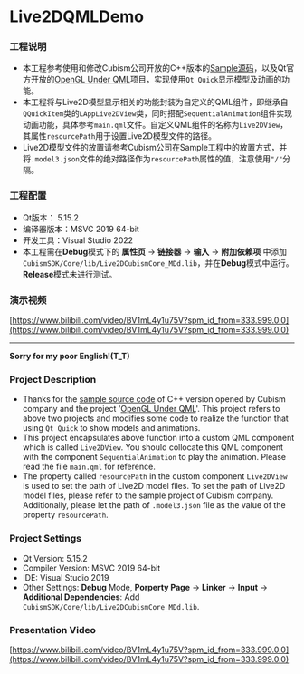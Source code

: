 # Live2DQMLDemo
### 工程说明
* 本工程参考使用和修改Cubism公司开放的C++版本的[Sample源码](https://github.com/Live2D/CubismNativeSamples)，以及Qt官方开放的[OpenGL Under QML](https://doc.qt.io/qt-5.15/qtquick-scenegraph-openglunderqml-example.html)项目，实现使用```Qt Quick```显示模型及动画的功能。
* 本工程将与Live2D模型显示相关的功能封装为自定义的QML组件，即继承自```QQuickItem```类的```LAppLive2DView```类，同时搭配```SequentialAnimation```组件实现动画功能，具体参考```main.qml```文件。自定义QML组件的名称为```Live2DView```，其属性```resourcePath```用于设置Live2D模型文件的路径。
* Live2D模型文件的放置请参考Cubism公司在Sample工程中的放置方式，并将```.model3.json```文件的绝对路径作为```resourcePath```属性的值，注意使用```"/"```分隔。
### 工程配置
* Qt版本： 5.15.2
* 编译器版本：MSVC 2019 64-bit
* 开发工具：Visual Studio 2022
* 本工程需在**Debug**模式下的 **属性页** -> **链接器** -> **输入** -> **附加依赖项** 中添加```CubismSDK/Core/lib/Live2DCubismCore_MDd.lib```，并在**Debug**模式中运行。**Release**模式未进行测试。
### 演示视频
[https://www.bilibili.com/video/BV1mL4y1u75V?spm_id_from=333.999.0.0](https://www.bilibili.com/video/BV1mL4y1u75V?spm_id_from=333.999.0.0)

---
**Sorry for my poor English!(T_T)**
### Project Description
* Thanks for the [sample source code](https://github.com/Live2D/CubismNativeSamples) of C++ version opened by Cubism company and the project '[OpenGL Under QML](https://doc.qt.io/qt-5.15/qtquick-scenegraph-openglunderqml-example.html)'. This project refers to above two projects and modifies some code to realize the function that using ```Qt Quick``` to show models and animations.
* This project encapsulates above function into a custom QML component which is called ```Live2DView```. You should collocate this QML component with the component ```SequentialAnimation``` to play the animation. Please read the file ```main.qml``` for reference.
* The property called ```resourcePath``` in the custom component ```Live2DView``` is used to set the path of Live2D model files. To set the path of Live2D model files, please refer to the sample project of Cubism company. Additionally, please let the path of ```.model3.json``` file as the value of the property ```resourcePath```.
### Project Settings
* Qt Version: 5.15.2
* Compiler Version: MSVC 2019 64-bit
* IDE: Visual Studio 2019
* Other Settings: **Debug** Mode, **Porperty Page** -> **Linker** -> **Input** -> **Additional Dependencies**: Add ```CubismSDK/Core/lib/Live2DCubismCore_MDd.lib```.
### Presentation Video
[https://www.bilibili.com/video/BV1mL4y1u75V?spm_id_from=333.999.0.0](https://www.bilibili.com/video/BV1mL4y1u75V?spm_id_from=333.999.0.0)
